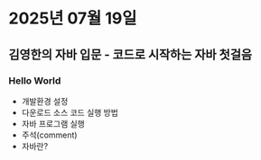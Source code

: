 # 2025년 07월 19일

## 김영한의 자바 입문 - 코드로 시작하는 자바 첫걸음

### Hello World

- 개발환경 설정
- 다운로드 소스 코드 실행 방법
- 자바 프로그램 실행
- 주석(comment)
- 자바란?
